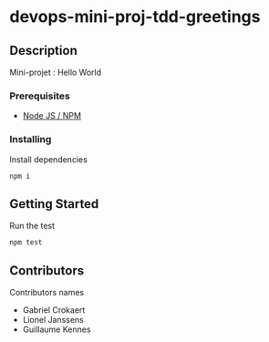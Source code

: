 # devops-mini-proj-tdd-greetings

## Description

Mini-projet : Hello World

### Prerequisites

-   [Node JS / NPM](https://nodejs.org/en/)

### Installing

Install dependencies

```
npm i
```

## Getting Started

Run the test

```
npm test
```

## Contributors

Contributors names

-   Gabriel Crokaert
-   Lionel Janssens
-   Guillaume Kennes
